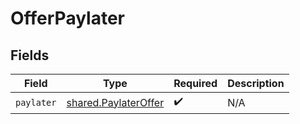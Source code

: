 # OfferPaylater


## Fields

| Field                                                        | Type                                                         | Required                                                     | Description                                                  |
| ------------------------------------------------------------ | ------------------------------------------------------------ | ------------------------------------------------------------ | ------------------------------------------------------------ |
| `paylater`                                                   | [shared.PaylaterOffer](../../models/shared/paylateroffer.md) | :heavy_check_mark:                                           | N/A                                                          |